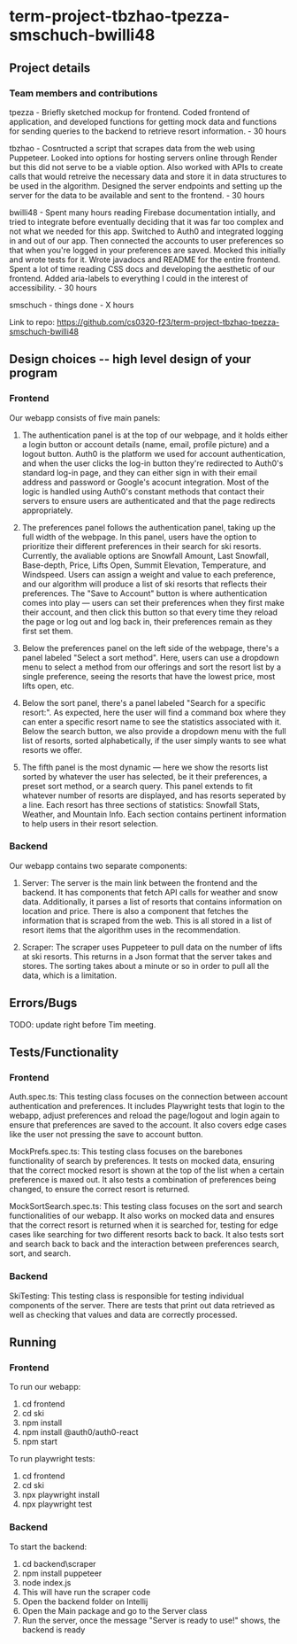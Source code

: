 # term-project-tbzhao-tpezza-smschuch-bwilli48

## Project details

### Team members and contributions

tpezza - Briefly sketched mockup for frontend. Coded frontend of application, and developed functions for getting mock data and functions for sending queries to the backend to retrieve resort information. - 30 hours

tbzhao - Cosntructed a script that scrapes data from the web using Puppeteer. Looked into options for hosting servers online through Render but this did not serve to be a viable option. Also worked with APIs to create calls that would retreive the necessary data and store it in data structures to be used in the algorithm. Designed the server endpoints and setting up the server for the data to be available and sent to the frontend. - 30 hours

bwilli48 - Spent many hours reading Firebase documentation intially, and tried to integrate before eventually deciding that it was far too complex and not what we needed for this app. Switched to Auth0 and integrated logging in and out of our app. Then connected the accounts to user preferences so that when you're logged in your preferences are saved. Mocked this initially and wrote tests for it. Wrote javadocs and README for the entire frontend. Spent a lot of time reading CSS docs and developing the aesthetic of our frontend. Added aria-labels to everything I could in the interest of accessibility. - 30 hours

smschuch - things done - X hours

Link to repo: https://github.com/cs0320-f23/term-project-tbzhao-tpezza-smschuch-bwilli48

## Design choices -- high level design of your program

### Frontend

Our webapp consists of five main panels:

1. The authentication panel is at the top of our webpage, and it holds either a login button or account details (name, email, profile picture) and a logout button. Auth0 is the platform we used for account authentication, and when the user clicks the log-in button they're redirected to Auth0's standard log-in page, and they can either sign in with their email address and password or Google's acocunt integration. Most of the logic is handled using Auth0's constant methods that contact their servers to ensure users are authenticated and that the page redirects appropriately.

2. The preferences panel follows the authentication panel, taking up the full width of the webpage. In this panel, users have the option to prioritize their different preferences in their search for ski resorts. Currently, the avaliable options are Snowfall Amount, Last Snowfall, Base-depth, Price, Lifts Open, Summit Elevation, Temperature, and Windspeed. Users can assign a weight and value to each preference, and our algorithm will produce a list of ski resorts that reflects their preferences. The "Save to Account" button is where authentication comes into play — users can set their preferences when they first make their account, and then click this button so that every time they reload the page or log out and log back in, their preferences remain as they first set them.

3. Below the preferences panel on the left side of the webpage, there's a panel labeled "Select a sort method". Here, users can use a dropdown menu to select a method from our offerings and sort the resort list by a single preference, seeing the resorts that have the lowest price, most lifts open, etc.

4. Below the sort panel, there's a panel labeled "Search for a specific resort:". As expected, here the user will find a command box where they can enter a specific resort name to see the statistics associated with it. Below the search button, we also provide a dropdown menu with the full list of resorts, sorted alphabetically, if the user simply wants to see what resorts we offer.

5. The fifth panel is the most dynamic — here we show the resorts list sorted by whatever the user has selected, be it their preferences, a preset sort method, or a search query. This panel extends to fit whatever number of resorts are displayed, and has resorts seperated by a line. Each resort has three sections of statistics: Snowfall Stats, Weather, and Mountain Info. Each section contains pertinent information to help users in their resort selection.

### Backend

Our webapp contains two separate components:

1. Server: The server is the main link between the frontend and the backend. It has components that fetch API calls for weather and snow data. Additionally, it parses a list of resorts that contains information on location and price. There is also a component that fetches the information that is scraped from the web. This is all stored in a list of resort items that the algorithm uses in the recommendation.

2. Scraper: The scraper uses Puppeteer to pull data on the number of lifts at ski resorts. This returns in a Json format that the server takes and stores. The sorting takes about a minute or so in order to pull all the data, which is a limitation.

## Errors/Bugs

TODO: update right before Tim meeting.

## Tests/Functionality

### Frontend

Auth.spec.ts: This testing class focuses on the connection between account authentication and preferences. It includes Playwright tests that login to the webapp, adjust preferences and reload the page/logout and login again to ensure that preferences are saved to the account. It also covers edge cases like the user not pressing the save to account button.

MockPrefs.spec.ts: This testing class focuses on the barebones functionality of search by preferences. It tests on mocked data, ensuring that the correct mocked resort is shown at the top of the list when a certain preference is maxed out. It also tests a combination of preferences being changed, to ensure the correct resort is returned.

MockSortSearch.spec.ts: This testing class focuses on the sort and search functionalities of our webapp. It also works on mocked data and ensures that the correct resort is returned when it is searched for, testing for edge cases like searching for two different resorts back to back. It also tests sort and search back to back and the interaction between preferences search, sort, and search.

### Backend

SkiTesting: This testing class is responsible for testing individual components of the server. There are tests that print out data retrieved as well as checking that values and data are correctly processed.

## Running

### Frontend

To run our webapp:

1. cd frontend
2. cd ski
3. npm install
4. npm install @auth0/auth0-react
5. npm start

To run playwright tests:

1. cd frontend
2. cd ski
3. npx playwright install
4. npx playwright test

### Backend

To start the backend:

1. cd backend\scraper
2. npm install puppeteer
3. node index.js
4. This will have run the scraper code
5. Open the backend folder on Intellij
6. Open the Main package and go to the Server class
7. Run the server, once the message "Server is ready to use!" shows, the backend is ready
